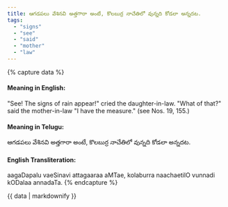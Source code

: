 ```yaml
---
title: ఆగడపలు వేశినవి అత్తగారా అంటే, కొలబుర్ర నాచేతిలో వున్నది కోడలా అన్నదట.
tags:
  - "signs"
  - "see"
  - "said"
  - "mother"
  - "law"
---
```


{% capture data %}
#### Meaning in English:
"See! The signs of rain appear!" cried the daughter-in-law. "What of that?" said the mother-in-law "I have the measure."
(see Nos. 19, 155.)

#### Meaning in Telugu:
ఆగడపలు వేశినవి అత్తగారా అంటే, కొలబుర్ర నాచేతిలో వున్నది కోడలా అన్నదట.

#### English Transliteration:
aagaDapalu vaeSinavi attagaaraa aMTae, kolaburra naachaetilO vunnadi kODalaa annadaTa.
{% endcapture %}

<div class="notice">{{ data | markdownify }}</div>

